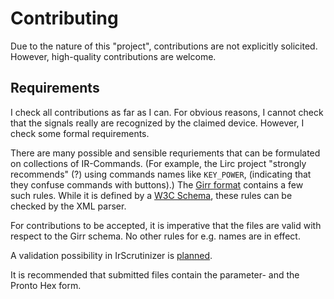 # Contributing

Due to the nature of this "project", contributions are not explicitly solicited.
However, high-quality contributions are welcome.

## Requirements
I check all contributions as far as I can.
For obvious reasons, I cannot check that the signals really are recognized by the claimed device.
However, I check some formal requirements.

There are many possible and sensible requriements that can be formulated on collections of IR-Commands.
(For example, the Lirc project "strongly recommends" (?) using commands names like `KEY_POWER`,
(indicating that they confuse commands with buttons).)
The [Girr format](http://www.harctoolbox.org/Girr.html) contains a few such rules.
While it is defined by a [W3C Schema](https://en.wikipedia.org/wiki/XML_Schema_(W3C)), these rules can be checked by the XML parser.

For contributions to be accepted, it is imperative that the files are valid with respect to the Girr schema.
No other rules for e.g. names are in effect.

A validation possibility in IrScrutinizer is [planned](https://github.com/bengtmartensson/harctoolboxbundle/issues/231).

It is recommended that submitted files contain the parameter- and the Pronto Hex form.
